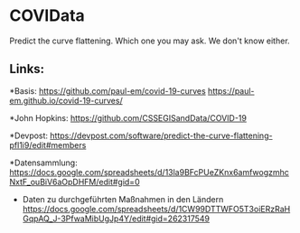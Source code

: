 # COVIData
Predict the curve flattening. Which one you may ask. We don't know either.


## Links:

*Basis:
https://github.com/paul-em/covid-19-curves
https://paul-em.github.io/covid-19-curves/

*John Hopkins: 
https://github.com/CSSEGISandData/COVID-19

*Devpost:
https://devpost.com/software/predict-the-curve-flattening-pfl1i9/edit#members

*Datensammlung:
https://docs.google.com/spreadsheets/d/13la9BFcPUeZKnx6amfwogzmhcNxtF_ouBiV6aOpDHFM/edit#gid=0

* Daten zu durchgeführten Maßnahmen in den Ländern
https://docs.google.com/spreadsheets/d/1CW99DTTWFO5T3oiERzRaHGqpAQ_J-3PfwaMibUgJp4Y/edit#gid=262317549